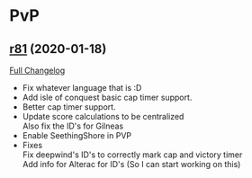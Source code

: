 # <DBM> PvP

## [r81](https://github.com/DeadlyBossMods/DBM-PvP/tree/r81) (2020-01-18)
[Full Changelog](https://github.com/DeadlyBossMods/DBM-PvP/compare/r80...r81)

- Fix whatever language that is :D  
- Add isle of conquest basic cap timer support.  
- Better cap timer support.  
- Update score calculations to be centralized  
    Also fix the ID's for Gilneas  
- Enable SeethingShore in PVP  
- Fixes  
    Fix deepwind's ID's to correctly mark cap and victory timer  
    Add info for Alterac for ID's (So I can start working on this)  
